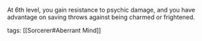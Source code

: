 At 6th level, you gain resistance to psychic damage, and you have advantage on saving throws against being charmed or frightened.

tags: [[Sorcerer#Aberrant Mind]]